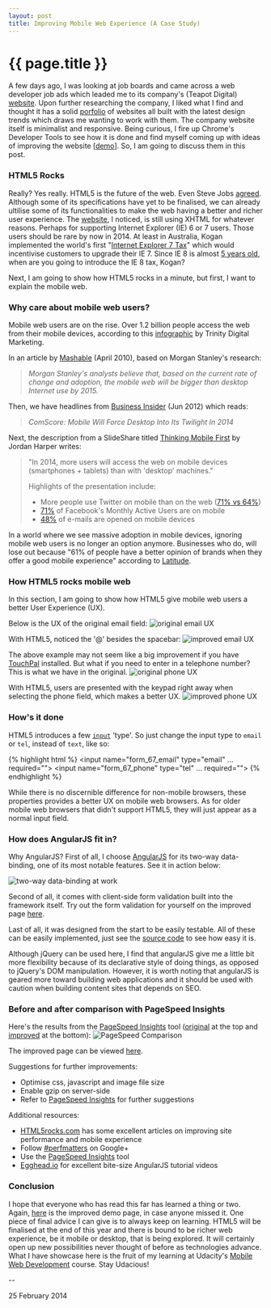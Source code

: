 ```yaml
---
layout: post
title: Improving Mobile Web Experience (A Case Study)
---
```


{{ page.title }}
================

A few days ago, I was looking at job boards and came across a web developer job ads which leaded me to its company's (Teapot Digital) [website](http://www.teapotdigital.com.au/). Upon further researching the company, I liked what I find and thought it has a solid [porfolio](https://www.facebook.com/TeapotDigital) of websites all built with the latest design trends which draws me wanting to work with them. The company website itself is minimalist and responsive. Being curious, I fire up Chrome's Developer Tools to see how it is done and find myself coming up with ideas of improving the website [[demo](http://jhkueh.github.io/teapot_digital_CI/)]. So, I am going to discuss them in this post.

### HTML5 Rocks  ###

Really? Yes really. HTML5 is the future of the web. Even Steve Jobs [agreed](http://www.apple.com/hotnews/thoughts-on-flash/). Although some of its specifications have yet to be finalised, we can already ultilise some of its functionalities to make the web having a better and richer user experience. The [website](http://www.teapotdigital.com.au/), I noticed, is still using XHTML for whatever reasons. Perhaps for supporting Internet Explorer (IE) 6 or 7 users. Those users should be rare by now in 2014. At least in Australia, Kogan implemented the world's first "[Internet Explorer 7 Tax](http://www.kogan.com/au/blog/new-internet-explorer-7-tax/)" which would incentivise customers to upgrade their IE 7. Since IE 8 is almost [5 years old](http://en.wikipedia.org/wiki/Internet_Explorer_8), when are you going to introduce the IE 8 tax, Kogan?

Next, I am going to show how HTML5 rocks in a minute, but first, I want to explain the mobile web.

### Why care about mobile web users? ###

Mobile web users are on the rise. Over 1.2 billion people access the web from their mobile devices, according to this [infographic](http://www.trinitydigitalmarketing.com/mobile-on-the-rise-infographic) by Trinity Digital Marketing.

In an article by [Mashable](http://mashable.com/2010/04/13/mobile-web-stats/) (April 2010), based on Morgan Stanley's research:
> _Morgan Stanley's analysts believe that, based on the current rate of change and adoption, the mobile web will be bigger than desktop Internet use by 2015._

Then, we have headlines from [Business Insider](http://www.businessinsider.com/mobile-will-eclipse-desktop-by-2014-2012-6) (Jun 2012) which reads:
> _ComScore: Mobile Will Force Desktop Into Its Twilight In 2014_

Next, the description from a SlideShare titled [Thinking Mobile First](http://www.slideshare.net/jordanharper/thinking-mobile-first-27889681) by Jordan Harper writes:
> "In 2014, more users will access the web on mobile devices (smartphones + tablets) than with 'desktop' machines."
>
> Highlights of the presentation include:
> * More people use Twitter on mobile than on the web ([71% vs 64%](http://www.strategyanalytics.com/default.aspx?mod=pressreleaseviewer&a0=5350))
> * [71%](http://www.prnewswire.com/news-releases/facebook-reports-fourth-quarter-and-full-year-2012-results-189078621.html) of Facebook's Monthly Active Users are on mobile
> * [48%](http://emailclientmarketshare.com/) of e-mails are opened on mobile devices

In a world where we see massive adoption in mobile devices, ignoring mobile web users is no longer an option anymore. Businesses who do, will lose out because "61% of people have a better opinion of brands when they offer a good mobile experience" according to [Latitude](http://files.latd.com/Latitude-Next-Gen-Retail-Study.pdf).

### How HTML5 rocks mobile web ###

In this section, I am going to show how HTML5 give mobile web users a better User Experience (UX).

Below is the UX of the original email field:
![original email UX](https://dl.dropboxusercontent.com/u/72768665/github/2014.02.21/input-email-UX-bad.png "original email UX")

With HTML5, noticed the '@' besides the spacebar:
![improved email UX](https://dl.dropboxusercontent.com/u/72768665/github/2014.02.21/input-email-UX-good.png "improved email UX")

The above example may not seem like a big improvement if you have [TouchPal](www.touchpal.com/) installed. But what if you need to enter in a telephone number? This is what we have in the original.
![original phone UX](https://dl.dropboxusercontent.com/u/72768665/github/2014.02.21/input-phone-UX-bad.png "original phone UX")

With HTML5, users are presented with the keypad right away when selecting the phone field, which makes a better UX.
![improved phone UX](https://dl.dropboxusercontent.com/u/72768665/github/2014.02.21/input-phone-UX-good.png "improved phone UX")

### How's it done ###
HTML5 introduces a few <code>[input](https://developer.mozilla.org/en-US/docs/Web/HTML/Element/input)</code> 'type'. So just change the input type to <code>email</code> or <code>tel</code>, instead of <code>text</code>, like so:

{% highlight html %}
	<input name="form_67_email" type="email" ... required="">
	<input name="form_67_phone" type="tel"   ... required="">
{% endhighlight %}

While there is no discernible difference for non-mobile browsers, these properties provides a better UX on mobile web browsers. As for older mobile web browsers that didn't support HTML5, they will just appear as a normal input field.

### How does AngularJS fit in? ###

Why AngularJS? First of all, I choose [AngularJS](http://angularjs.org/) for its two-way data-binding, one of its most notable features. See it in action below:

![two-way data-binding at work](https://dl.dropboxusercontent.com/u/72768665/github/2014.02.21/angularJS-magic.gif "two-way data-binding at work")

Second of all, it comes with client-side form validation built into the framework itself. Try out the form validation for yourself on the improved page [here](http://jhkueh.github.io/teapot_digital_CI/).

Last of all, it was designed from the start to be easily testable. All of these can be easily implemented, just see the [source code](https://github.com/jhkueh/teapot_digital_CI) to see how easy it is.

Although jQuery can be used here, I find that angularJS give me a little bit more flexibility because of its declarative style of doing things, as opposed to jQuery's DOM manipulation. However, it is worth noting that angularJS is geared more toward building web applications and it should be used with caution when building content sites that depends on SEO.

### Before and after comparison with PageSpeed Insights ###

Here's the results from the [PageSpeed Insights](https://developers.google.com/speed/pagespeed/insights/) tool ([original](https://developers.google.com/speed/pagespeed/insights/?url=http%3A%2F%2Fwww.teapotdigital.com.au%2F) at the top and [improved](https://developers.google.com/speed/pagespeed/insights/?url=http%3A%2F%2Fjhkueh.github.io%2Fteapot_digital_CI%2F&tab=mobile) at the bottom):
![PageSpeed Comparison](https://dl.dropboxusercontent.com/u/72768665/github/2014.02.21/PageSpeed-comparison.png "PageSpeed Comparison")

The improved page can be viewed [here](http://jhkueh.github.io/teapot_digital_CI/).

Suggestions for further improvements:
* Optimise css, javascript and image file size
* Enable gzip on server-side
* Refer to [PageSpeed Insights](https://developers.google.com/speed/pagespeed/insights/?url=http%3A%2F%2Fwww.teapotdigital.com.au%2F) for further suggestions

Additional resources:
* [HTML5rocks.com](http://www.html5rocks.com/) has some excellent articles on improving site performance and mobile experience
* Follow [#perfmatters](https://plus.google.com/explore/perfmatters) on Google+
* Use the [PageSpeed Insights](https://developers.google.com/speed/pagespeed/insights/) tool
* [Egghead.io](http://egghead.io) for excellent bite-size AngularJS tutorial videos

### Conclusion ###

I hope that everyone who has read this far has learned a thing or two. Again, [here](http://jhkueh.github.io/teapot_digital_CI/) is the improved demo page, in case anyone missed it. One piece of final advice I can give is to always keep on learning. HTML5 will be finalised at the end of this year and there is bound to be richer web experience, be it mobile or desktop, that is being explored. It will certainly open up new possibilities never thought of before as technologies advance. What I have showcase here is the fruit of my learning at Udacity's [Mobile Web Development](https://www.udacity.com/course/cs256) course. Stay Udacious!

--
<p class="meta">25 February 2014</p>